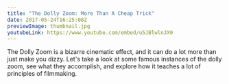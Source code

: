 ```yaml
---
title: "The Dolly Zoom: More Than A Cheap Trick"
date: 2017-05-24T16:25:08Z
previewImage: thumbnail.jpg
youtubeLink: https://www.youtube.com/embed/u5JBlwlnJX0
---
```


The Dolly Zoom is a bizarre cinematic effect, and it can do a lot more than just make you dizzy. Let's take a look at some famous instances of the dolly zoom, see what they accomplish, and explore how it teaches a lot of principles of filmmaking.